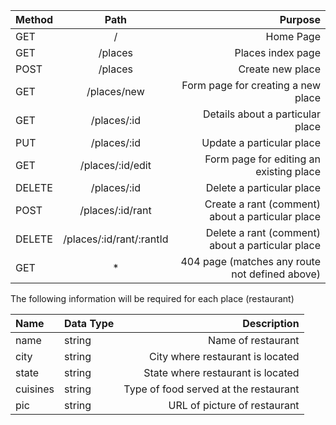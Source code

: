 | Method	| Path	      | Purpose                                |
| :-------- | :---------: | -------------------------------------: |
| GET	    |   /	      | Home Page                              |
 GET	    |   /places	  | Places index page                      |
 POST	    |  /places	  |  Create new place                      |
 GET	    |  /places/new |	Form page for creating a new place |
 GET	    |  /places/:id |	Details about a particular place   |
 PUT	    |  /places/:id |	Update a particular place          |
 GET	    |  /places/:id/edit |	Form page for editing an existing place |
 DELETE	    |  /places/:id |      Delete a particular place                 |
 POST	    |  /places/:id/rant |	Create a rant (comment) about a particular place |
 DELETE	    |  /places/:id/rant/:rantId |	Delete a rant (comment) about a particular place |
 GET	    |  *	               |  404 page (matches any route not defined above) |


The following information will be required for each place (restaurant)


| Name	| Data Type	| Description                                |
| :---- | --------- | -----------------------------------------: |
 name	 |  string	|      Name of restaurant                    |
 city	 |  string	 |     City where restaurant is located      |
 state	 |  string	 |     State where restaurant is located     |
 cuisines |   string |	      Type of food served at the restaurant |
 pic	   |   string	|      URL of picture of restaurant         |